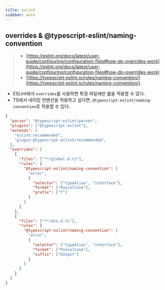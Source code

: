 ```yaml
---
title: eslint
sidebar: auto
---
```


## overrides & @typescript-eslint/naming-convention
> - [https://eslint.org/docs/latest/user-guide/configuring/configuration-files#how-do-overrides-work](https://eslint.org/docs/latest/user-guide/configuring/configuration-files#how-do-overrides-work)
> - [https://typescript-eslint.io/rules/naming-convention/](https://typescript-eslint.io/rules/naming-convention/)

- ESLint에서 `overrides`를 사용하면 특정 파일에만 룰을 적용할 수 있다.
- TS에서 네이밍 컨벤션을 적용하고 싶다면, `@typescript-eslint/naming-convention`로 적용할 수 있다.

```json
{
  "parser": "@typescript-eslint/parser",
  "plugins": ["@typescript-eslint"],
  "extends": [
    "eslint:recommended",
    "plugin:@typescript-eslint/recommended",
  ],
  "overrides": [
    {
      "files": ["**/global.d.ts"],
      "rules": {
        "@typescript-eslint/naming-convention": [
          "error",
          {
            "selector": ["typeAlias", "interface"],
            "format": ["PascalCase"],
            "prefix": ["T"]
          }
        ]
      }
    },
    {
      "files": ["**/dto.d.ts"],
      "rules": {
        "@typescript-eslint/naming-convention": [
          "error",
          {
            "selector": ["typeAlias", "interface"],
            "format": ["PascalCase"],
            "suffix": ["Output"]
          }
        ]
      }
    }
  ]
}
```